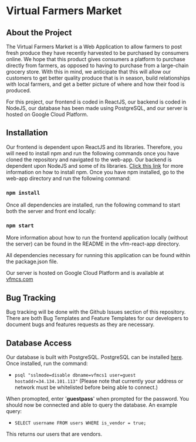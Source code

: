 # Virtual Farmers Market
## About the Project
The Virtual Farmers Market is a Web Application to allow farmers to post fresh produce they have recently harvested to be purchased by consumers online. We hope that this product gives consumers a platform to purchase directly from farmers, as opposed to having to purchase from a large-chain grocery store. With this in mind, we anticipate that this will allow our customers to get better quality produce that is in season, build relationships with local farmers, and get a better picture of where and how their food is produced. 

For this project, our frontend is coded in ReactJS, our backend is coded in NodeJS, our database has been made using PostgreSQL, and our server is hosted on Google Cloud Platform. 

## Installation
Our frontend is dependent upon ReactJS and its libraries. Therefore, you will need to install npm and run the following commands once you have cloned the repository and navigated to the web-app. Our backend is dependent upon NodeJS and some of its libraries. [Click this link](https://docs.npmjs.com/downloading-and-installing-node-js-and-npm) for more information on how to install npm. Once you have npm installed, go to the web-app directory and run the following command:

### `npm install`

Once all dependencies are installed, run the following command to start both the server and front end locally:

### `npm start`

More information about how to run the frontend application locally (without the server) can be found in the README in the vfm-react-app directory. 

All dependencies necessary for running this application can be found within the package.json file.

Our server is hosted on Google Cloud Platform and is available at [vfmcs.com](http://www.vfmcs.com)

## Bug Tracking
Bug tracking will be done with the Github Issues section of this repository. There are both Bug Templates and Feature Templates for our developers to document bugs and features requests as they are necessary.

## Database Access
Our database is built with PostgreSQL. PostgreSQL can be installed [here](https://www.postgresql.org/download/). Once installed, run the command:

- `psql "sslmode=disable dbname=vfmcs1 user=guest hostaddr=34.134.101.113"`
(Please note that currently your address or network must be whitelisted before being able to connect.)

When promopted, enter '**guestpass**' when prompted for the password. You should now be connected and able to query the database.
An example query:

- `SELECT username FROM users WHERE is_vendor = true;`

This returns our users that are vendors.


